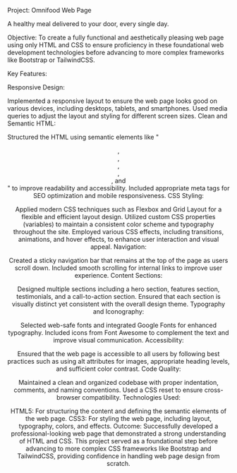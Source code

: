 Project: Omnifood Web Page

A healthy meal delivered to your door, every single day.

Objective:
To create a fully functional and aesthetically pleasing web page using only HTML and CSS to ensure proficiency in these foundational web development technologies before advancing to more complex frameworks like Bootstrap or TailwindCSS.

Key Features:

Responsive Design:

Implemented a responsive layout to ensure the web page looks good on various devices, including desktops, tablets, and smartphones.
Used media queries to adjust the layout and styling for different screen sizes.
Clean and Semantic HTML:

Structured the HTML using semantic elements like " <header>, <nav>, <main>, <section>, <article>, and <footer>  " to improve readability and accessibility.
Included appropriate meta tags for SEO optimization and mobile responsiveness.
CSS Styling:

Applied modern CSS techniques such as Flexbox and Grid Layout for a flexible and efficient layout design.
Utilized custom CSS properties (variables) to maintain a consistent color scheme and typography throughout the site.
Employed various CSS effects, including transitions, animations, and hover effects, to enhance user interaction and visual appeal.
Navigation:

Created a sticky navigation bar that remains at the top of the page as users scroll down.
Included smooth scrolling for internal links to improve user experience.
Content Sections:

Designed multiple sections including a hero section, features section, testimonials, and a call-to-action section.
Ensured that each section is visually distinct yet consistent with the overall design theme.
Typography and Iconography:

Selected web-safe fonts and integrated Google Fonts for enhanced typography.
Included icons from Font Awesome to complement the text and improve visual communication.
Accessibility:

Ensured that the web page is accessible to all users by following best practices such as using alt attributes for images, appropriate heading levels, and sufficient color contrast.
Code Quality:

Maintained a clean and organized codebase with proper indentation, comments, and naming conventions.
Used a CSS reset to ensure cross-browser compatibility.
Technologies Used:

HTML5: For structuring the content and defining the semantic elements of the web page.
CSS3: For styling the web page, including layout, typography, colors, and effects.
Outcome:
Successfully developed a professional-looking web page that demonstrated a strong understanding of HTML and CSS. This project served as a foundational step before advancing to more complex CSS frameworks like Bootstrap and TailwindCSS, providing confidence in handling web page design from scratch.
